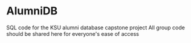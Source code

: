 # AlumniDB
SQL code for the KSU alumni database capstone project
All group code should be shared here for everyone's ease of access
